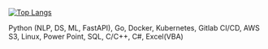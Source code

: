 [![Top Langs](https://github-readme-stats.vercel.app/api/top-langs/?username=fkurushin)](https://github.com/anuraghazra/github-readme-stats)

Python (NLP, DS, ML, FastAPI), Go, Docker, Kubernetes, Gitlab CI/CD, AWS S3, Linux, Power Point, SQL, C/C++, C#, Excel(VBA)
